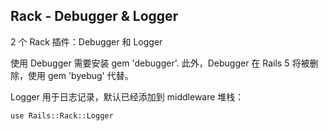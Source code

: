 ## Rack - Debugger & Logger

2 个 Rack 插件：Debugger 和 Logger

使用 Debugger 需要安装 gem 'debugger'. 此外，Debugger 在 Rails 5 将被删除，使用 gem 'byebug' 代替。

Logger 用于日志记录，默认已经添加到 middleware 堆栈：

```
use Rails::Rack::Logger
```
